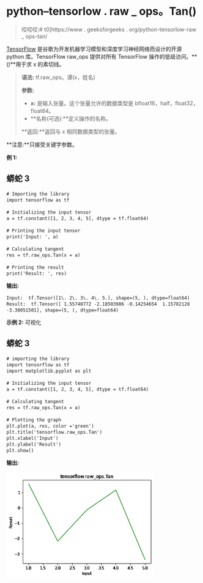 # python–tensorlow . raw _ ops。Tan()

> 哎哎哎:# t0]https://www . geeksforgeeks . org/python-tensorlow-raw _ ops-tan/

[TensorFlow](https://www.geeksforgeeks.org/introduction-to-tensorflow/) 是谷歌为开发机器学习模型和深度学习神经网络而设计的开源 python 库。TensorFlow raw_ops 提供对所有 TensorFlow 操作的低级访问。**()**用于求 x 的素切线。

> **语法:** tf.raw_ops。谭(x，姓名)
> 
> **参数:**
> 
> *   **x:** 是输入张量。这个张量允许的数据类型是 bfloat16，half，float32，float64。
> *   **名称(可选):**定义操作的名称。
>     
> 
> **返回:**返回与 x 相同数据类型的张量。

**注意:**只接受关键字参数。

**例 1:**

## 蟒蛇 3

```
# Importing the library
import tensorflow as tf

# Initializing the input tensor
a = tf.constant([1, 2, 3, 4, 5], dtype = tf.float64)

# Printing the input tensor
print('Input: ', a)

# Calculating tangent
res = tf.raw_ops.Tan(x = a)

# Printing the result
print('Result: ', res)
```

**输出:**

```
Input:  tf.Tensor([1\. 2\. 3\. 4\. 5.], shape=(5, ), dtype=float64)
Result:  tf.Tensor([ 1.55740772 -2.18503986 -0.14254654  1.15782128 -3.38051501], shape=(5, ), dtype=float64)

```

**示例 2:** 可视化

## 蟒蛇 3

```
# importing the library
import tensorflow as tf
import matplotlib.pyplot as plt

# Initializing the input tensor
a = tf.constant([1, 2, 3, 4, 5], dtype = tf.float64)

# Calculating tangent
res = tf.raw_ops.Tan(x = a)

# Plotting the graph
plt.plot(a, res, color ='green')
plt.title('tensorflow.raw_ops.Tan')
plt.xlabel('Input')
plt.ylabel('Result')
plt.show()
```

**输出:**

![](img/1cce08bf7e79249afb3eb3bc31527e7d.png)